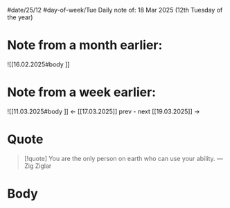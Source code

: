 
#date/25/12
#day-of-week/Tue
Daily note of: 18 Mar 2025 (12th Tuesday of the year)

# Note from a month earlier:
![[16.02.2025#body ]]

# Note from a week earlier:
![[11.03.2025#body ]]
 <- [[17.03.2025]] prev - next [[19.03.2025]] ->
# Quote

> [!quote] You are the only person on earth who can use your ability.
> — Zig Ziglar
# Body

